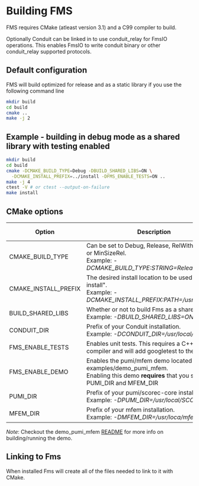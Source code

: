# Building FMS

FMS requires CMake (atleast version 3.1) and a C99 compiler to build.

Optionally Conduit can be linked in to use conduit_relay for FmsIO operations. 
This enables FmsIO to write conduit binary or other conduit_relay supported protocols.

## Default configuration

FMS will build optimized for release and as a static library if you use the following command line

```sh
mkdir build
cd build
cmake ..
make -j 2
```

## Example - building in debug mode as a shared library with testing enabled

```sh
mkdir build
cd build
cmake -DCMAKE_BUILD_TYPE=Debug -DBUILD_SHARED_LIBS=ON \
  -DCMAKE_INSTALL_PREFIX=../install -DFMS_ENABLE_TESTS=ON ..
make -j 4
ctest -V # or ctest --output-on-failure
make install
```

## CMake options

|Option|Description|Default Value|
|------|-----------|-------------|
|CMAKE_BUILD_TYPE|Can be set to Debug, Release, RelWithDebInfo, or MinSizeRel.<br>Example: *-DCMAKE_BUILD_TYPE:STRING=Release*|Release|
|CMAKE_INSTALL_PREFIX|The desired install location to be used by "make install".<br>Example: *-DCMAKE_INSTALL_PREFIX:PATH=/usr/local/fms*|Not set|
|BUILD_SHARED_LIBS|Whether or not to build Fms as a shared library.<br>Example: *-DBUILD_SHARED_LIBS=ON*|Not set|
|CONDUIT_DIR|Prefix of your Conduit installation.<br>Example: *-DCONDUIT_DIR=/usr/local/conduit*|Not set|
|FMS_ENABLE_TESTS|Enables unit tests. This requires a C++11 compiler and will add googletest to the build.|OFF|
|FMS_ENABLE_DEMO|Enables the pumi/mfem demo located in examples/demo_pumi_mfem.<br>Enabling this demo **requires** that you specify PUMI_DIR and MFEM_DIR|OFF|
|PUMI_DIR|Prefix of your pumi/scorec-core installation.<br>Example: *-DPUMI_DIR=/usr/local/SCOREC*|Not set|
|MFEM_DIR|Prefix of your mfem installation.<br>Example: *-DMFEM_DIR=/usr/loca/mfem*|Not set|

*Note*: Checkout the demo_pumi_mfem [README](../examples/demo_pumi_mfem/README.md) for more info on building/running the demo.

## Linking to Fms

When installed Fms will create all of the files needed to link to it with CMake.